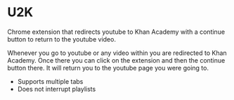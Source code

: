 # U2K
Chrome extension that redirects youtube to Khan Academy with a continue button to return to the youtube video.

Whenever you go to youtube or any video within you are redirected to Khan Academy. Once there you can click on the extension and then the continue button there. It will return you to the youtube page you were going to.

- Supports multiple tabs
- Does not interrupt playlists